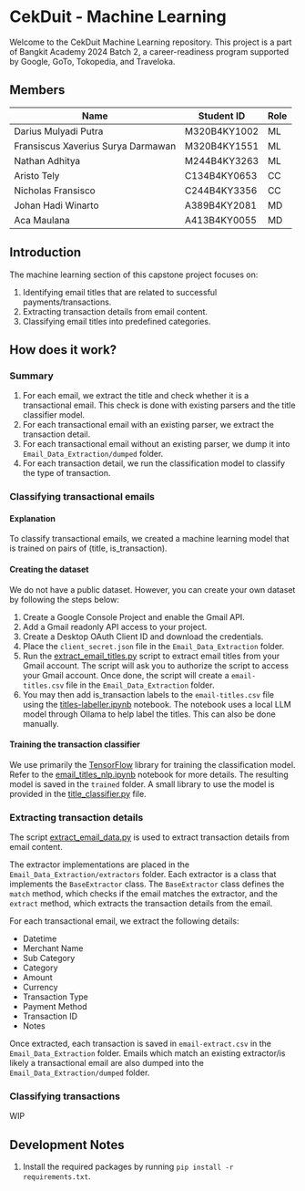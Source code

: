 # CekDuit - Machine Learning
Welcome to the CekDuit Machine Learning repository. This project is a part of Bangkit Academy 2024 Batch 2, a career-readiness program supported by Google, GoTo, Tokopedia, and Traveloka.

## Members
| Name | Student ID | Role |
|---|---|---|
| Darius Mulyadi Putra | M320B4KY1002 | ML |
| Fransiscus Xaverius Surya Darmawan | M320B4KY1551 | ML |
| Nathan Adhitya | M244B4KY3263 | ML |
| Aristo Tely | C134B4KY0653 | CC |
| Nicholas Fransisco | C244B4KY3356 | CC |
| Johan Hadi Winarto | A389B4KY2081 | MD |
| Aca Maulana | A413B4KY0055 | MD |

## Introduction
The machine learning section of this capstone project focuses on:
1. Identifying email titles that are related to successful payments/transactions.
2. Extracting transaction details from email content.
3. Classifying email titles into predefined categories.

## How does it work?
### Summary
1. For each email, we extract the title and check whether it is a transactional email. This check is done with existing parsers and the title classifier model.
2. For each transactional email with an existing parser, we extract the transaction detail.
3. For each transactional email without an existing parser, we dump it into `Email_Data_Extraction/dumped` folder.
4. For each transaction detail, we run the classification model to classify the type of transaction.

### Classifying transactional emails
#### Explanation
To classify transactional emails, we created a machine learning model that is trained on pairs of (title, is_transaction).

#### Creating the dataset
We do not have a public dataset. However, you can create your own dataset by following the steps below:
1. Create a Google Console Project and enable the Gmail API.
2. Add a Gmail readonly API access to your project.
3. Create a Desktop OAuth Client ID and download the credentials.
4. Place the `client_secret.json` file in the `Email_Data_Extraction` folder.
5. Run the [extract_email_titles.py](./Email_Data_Extraction/extract_email_titles.py) script to extract email titles from your Gmail account. The script will ask you to authorize the script to access your Gmail account. Once done, the script will create a `email-titles.csv` file in the `Email_Data_Extraction` folder.
6. You may then add is_transaction labels to the `email-titles.csv` file using the [titles-labeller.ipynb](./Email_Data_Extraction/tools/titles-labeller.ipynb) notebook. The notebook uses a local LLM model through Ollama to help label the titles. This can also be done manually.

#### Training the transaction classifier
We use primarily the [TensorFlow](https://www.tensorflow.org/) library for training the classification model.
Refer to the [email_titles_nlp.ipynb](./Email_Data_Extraction/email_titles_nlp.ipynb) notebook for more details.
The resulting model is saved in the `trained` folder. A small library to use the model is provided in the [title_classifier.py](./Email_Data_Extraction/title_classifier.py) file.

### Extracting transaction details
The script [extract_email_data.py](./Email_Data_Extraction/extract_email_data.py) is used to extract transaction details from email content.

The extractor implementations are placed in the `Email_Data_Extraction/extractors` folder. Each extractor is a class that implements the `BaseExtractor` class. The `BaseExtractor` class defines the `match` method, which checks if the email matches the extractor, and the `extract` method, which extracts the transaction details from the email.

For each transactional email, we extract the following details:
- Datetime
- Merchant Name
- Sub Category
- Category
- Amount
- Currency
- Transaction Type
- Payment Method
- Transaction ID
- Notes

Once extracted, each transaction is saved in `email-extract.csv` in the `Email_Data_Extraction` folder. Emails which match an existing extractor/is likely a transactional email are also dumped into the `Email_Data_Extraction/dumped` folder.

### Classifying transactions
WIP

## Development Notes
1. Install the required packages by running `pip install -r requirements.txt`.
